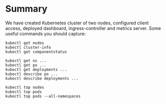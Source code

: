 # Summary

We have created Kubernetes cluster of two nodes, configured client access, deployed dashboard, ingress-controller and metrics server.
Some useful commands you should capture:

```
kubectl get nodes
kubectl cluster-info
kubectl get componentstatus

kubectl get ns ...
kubectl get po ...
kubectl get deployments ...
kubectl describe po ...
kubectl describe deployments ...

kubectl top nodes
kubectl top pods 
kubectl top pods --all-namespaces
```